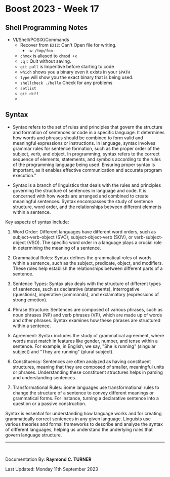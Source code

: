 # Boost 2023 - Week 17

## Shell Programming Notes

* VI/Shell/POSIX/Commands
    * Recover from `E212`: Can't Open file for writing.
        - `:w /tmp/foo`
    * `chmox` is aliased to `chmod +x` 
    * `:q!`: Quit without saving.
    * `git pull` is Imperitive before starting to code
    * `which` shows you a binary even it exists in your `$PATH`
    * `type` will show you the exact binary that is being used.
    * `shellcheck ./hello` Check for any problems
    * `setlist` 
    * `git diff`
    * 




## Syntax
* Syntax refers to the set of rules and principles that govern the structure and formation of sentences or code in a specific language. It determines how words and phrases should be combined to form valid and meaningful expressions or instructions. In language, syntax involves grammar rules for sentence formation, such as the proper order of the subject, verb, and object. In programming, syntax refers to the correct sequence of elements, statements, and symbols according to the rules of the programming language being used. Ensuring proper syntax is important, as it enables effective communication and accurate program execution."

* Syntax is a branch of linguistics that deals with the rules and principles governing the structure of sentences in language and code. It is concerned with how words are arranged and combined to create meaningful sentences. Syntax encompasses the study of sentence structure, word order, and the relationships between different elements within a sentence.

Key aspects of syntax include:

1. Word Order: Different languages have different word orders, such as subject-verb-object (SVO), subject-object-verb (SOV), or verb-subject-object (VSO). The specific word order in a language plays a crucial role in determining the meaning of a sentence.

2. Grammatical Roles: Syntax defines the grammatical roles of words within a sentence, such as the subject, predicate, object, and modifiers. These roles help establish the relationships between different parts of a sentence.

3. Sentence Types: Syntax also deals with the structure of different types of sentences, such as declarative (statements), interrogative (questions), imperative (commands), and exclamatory (expressions of strong emotion).

4. Phrase Structure: Sentences are composed of various phrases, such as noun phrases (NP) and verb phrases (VP), which are made up of words and other phrases. Syntax examines how these phrases are structured within a sentence.

5. Agreement: Syntax includes the study of grammatical agreement, where words must match in features like gender, number, and tense within a sentence. For example, in English, we say, "She is running" (singular subject) and "They are running" (plural subject).

6. Constituency: Sentences are often analyzed as having constituent structures, meaning that they are composed of smaller, meaningful units or phrases. Understanding these constituent structures helps in parsing and understanding sentences.

7. Transformational Rules: Some languages use transformational rules to change the structure of a sentence to convey different meanings or grammatical forms. For instance, turning a declarative sentence into a question or a passive construction.

Syntax is essential for understanding how language works and for creating grammatically correct sentences in any given language. Linguists use various theories and formal frameworks to describe and analyze the syntax of different languages, helping us understand the underlying rules that govern language structure.


---

</br>

Documentation By: **Raymond C. TURNER**

Last Updated: Monday 11th September 2023